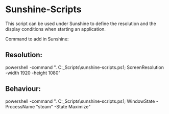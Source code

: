 # Sunshine-Scripts

This script can be used under Sunshine to define the resolution and the display conditions when starting an application.

Command to add in Sunshine:

## Resolution:
powershell -command ". C:\_Scripts\sunshine-scripts.ps1; ScreenResolution -width 1920 -height 1080"

## Behaviour:
powershell -command ". C:\_Scripts\sunshine-scripts.ps1; WindowState -ProcessName "steam" -State Maximize"
